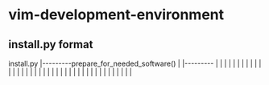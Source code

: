 # vim-development-environment
install.py format 
--------------------------------------------------
install.py
|---------prepare_for_needed_software()
|		  |---------
|		  |
|		  |
|		  |
|		  |
|		  |
|
|
|
|
|
|
|
|
|
|
|
|
|
|
|
|
|
|
|
|
|
|
|
|
|
|
|
|
|
|
	
